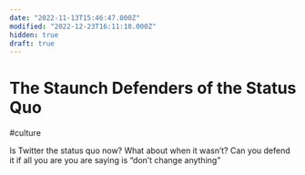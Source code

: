 ```yaml
---
date: "2022-11-13T15:46:47.000Z"
modified: "2022-12-23T16:11:18.000Z"
hidden: true
draft: true
---
```

# The Staunch Defenders of the Status Quo

#culture 

Is Twitter the status quo now? What about when it wasn’t? Can you defend it if all you are you are saying is “don’t change anything”
